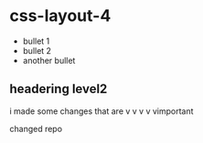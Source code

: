 # css-layout-4

* bullet 1
* bullet 2
* another bullet

## headering level2 

i made some changes that are v v v v vimportant

changed repo